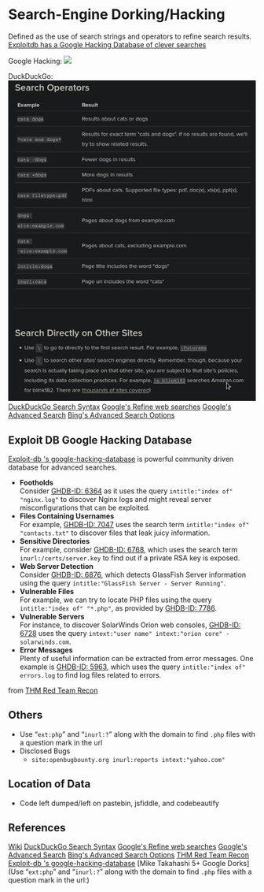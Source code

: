 # Search-Engine Dorking/Hacking

Defined as the use of search strings and operators to refine search results. [Exploitdb has a Google Hacking Database of clever searches](https://www.exploit-db.com/google-hacking-database)

Google Hacking:
![](refinegooglehacking-tech.png)

DuckDuckGo:
![ddg-dork](Images/ddg-dorking.png)
[DuckDuckGo Search Syntax](https://help.duckduckgo.com/duckduckgo-help-pages/results/syntax/)
[Google's Refine web searches](https://support.google.com/websearch/answer/2466433)
[Google's Advanced Search](https://www.google.com/advanced_search)
[Bing's Advanced Search Options](https://support.microsoft.com/en-us/topic/advanced-search-options-b92e25f1-0085-4271-bdf9-14aaea720930)

## Exploit DB Google Hacking Database
[Exploit-db 's google-hacking-database](https://www.exploit-db.com/google-hacking-database) is powerful community driven database for advanced searches.

-   **Footholds**  
    Consider [GHDB-ID: 6364](https://www.exploit-db.com/ghdb/6364) as it uses the query `intitle:"index of" "nginx.log"` to discover Nginx logs and might reveal server misconfigurations that can be exploited.
-   **Files Containing Usernames**  
    For example, [GHDB-ID: 7047](https://www.exploit-db.com/ghdb/7047) uses the search term `intitle:"index of" "contacts.txt"` to discover files that leak juicy information.
-   **Sensitive Directories**  
    For example, consider [GHDB-ID: 6768](https://www.exploit-db.com/ghdb/6768), which uses the search term `inurl:/certs/server.key` to find out if a private RSA key is exposed.
-   **Web Server Detection**  
    Consider [GHDB-ID: 6876](https://www.exploit-db.com/ghdb/6876), which detects GlassFish Server information using the query `intitle:"GlassFish Server - Server Running"`.
-   **Vulnerable Files**  
    For example, we can try to locate PHP files using the query `intitle:"index of" "*.php"`, as provided by [GHDB-ID: 7786](https://www.exploit-db.com/ghdb/7786).
-   **Vulnerable Servers**  
    For instance, to discover SolarWinds Orion web consoles, [GHDB-ID: 6728](https://www.exploit-db.com/ghdb/6728) uses the query `intext:"user name" intext:"orion core" -solarwinds.com`.
-   **Error Messages**  
    Plenty of useful information can be extracted from error messages. One example is [GHDB-ID: 5963](https://www.exploit-db.com/ghdb/5963), which uses the query `intitle:"index of" errors.log` to find log files related to errors.

from [THM Red Team Recon](https://tryhackme.com/room/redteamrecon)

## Others

- Use “`ext:php`” and “`inurl:?`” along with the domain to find `.php` files with a question mark in the url
- Disclosed Bugs
	- `site:openbugbounty.org inurl:reports intext:"yahoo.com"`

## Location of Data

- Code left dumped/left on pastebin, jsfiddle, and codebeautify


## References
[Wiki](https://en.wikipedia.org/wiki/Google_hacking)
[DuckDuckGo Search Syntax](https://help.duckduckgo.com/duckduckgo-help-pages/results/syntax/)
[Google's Refine web searches](https://support.google.com/websearch/answer/2466433)
[Google's Advanced Search](https://www.google.com/advanced_search)
[Bing's Advanced Search Options](https://support.microsoft.com/en-us/topic/advanced-search-options-b92e25f1-0085-4271-bdf9-14aaea720930)
[THM Red Team Recon](https://tryhackme.com/room/redteamrecon)
[Exploit-db 's google-hacking-database](https://www.exploit-db.com/google-hacking-database)
[Mike Takahashi 5+ Google Dorks](Use “`ext:php`” and “`inurl:?`” along with the domain to find `.php` files with a question mark in the url:)